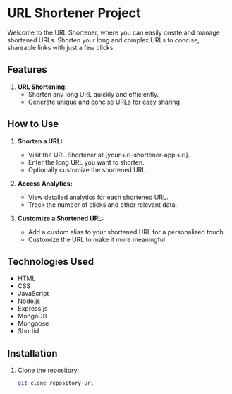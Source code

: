 # URL Shortener Project

Welcome to the URL Shortener, where you can easily create and manage shortened URLs. Shorten your long and complex URLs to concise, shareable links with just a few clicks.

## Features

1. **URL Shortening:**
   - Shorten any long URL quickly and efficiently.
   - Generate unique and concise URLs for easy sharing.



## How to Use

1. **Shorten a URL:**
   - Visit the URL Shortener at [your-url-shortener-app-url].
   - Enter the long URL you want to shorten.
   - Optionally customize the shortened URL.

2. **Access Analytics:**
   - View detailed analytics for each shortened URL.
   - Track the number of clicks and other relevant data.

3. **Customize a Shortened URL:**
   - Add a custom alias to your shortened URL for a personalized touch.
   - Customize the URL to make it more meaningful.

## Technologies Used

- HTML
- CSS
- JavaScript
- Node.js
- Express.js
- MongoDB
- Mongoose
- Shortid

## Installation

1. Clone the repository:

   ```bash
   git clone repository-url
